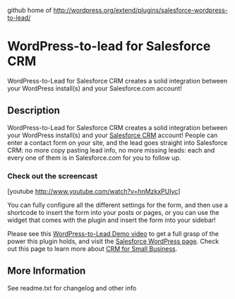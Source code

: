 github home of http://wordpress.org/extend/plugins/salesforce-wordpress-to-lead/

# WordPress-to-lead for Salesforce CRM #

WordPress-to-Lead for Salesforce CRM creates a solid integration between your WordPress install(s) and your Salesforce.com account!

## Description ##

WordPress-to-Lead for Salesforce CRM creates a solid integration between your WordPress install(s) and your [Salesforce CRM](http://www.salesforce.com) account! People can enter a contact form on your site, and the lead goes straight into Salesforce CRM: no more copy pasting lead info, no more missing leads: each and every one of them is in Salesforce.com for you to follow up.

### Check out the screencast
[youtube http://www.youtube.com/watch?v=hnMzkxPUIyc]

You can fully configure all the different settings for the form, and then use a shortcode to insert the form into your posts or pages, or you can use the widget that comes with the plugin and insert the form into your sidebar!

Please see this [WordPress-to-Lead Demo video](http://www.youtube.com/watch?v=hnMzkxPUIyc) to get a full grasp of the power this plugin holds, and visit the [Salesforce WordPress page]( http://www.salesforce.com/form/signup/wordpress-to-lead.jsp?d=70130000000F4Mw). Check out this page to learn more about [CRM for Small Business](http://www.salesforce.com/smallbusinesscenter/).

## More Information ##
See readme.txt for changelog and other info